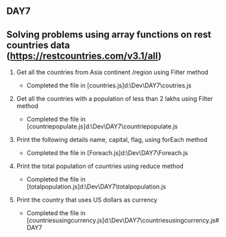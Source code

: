 ## DAY7

## Solving problems using array functions on rest countries data (https://restcountries.com/v3.1/all)

1. Get all the countries from Asia continent /region using Filter method
   * Completed the file in [countries.js]d:\Dev\DAY7\coutries.js

2. Get all the countries with a population of less than 2 lakhs using Filter method
   * Completed the file in [countriepopulate.js]d:\Dev\DAY7\countriepopulate.js

3. Print the following details name, capital, flag, using forEach method
   * Completed the file in [Foreach.js]d:\Dev\DAY7\Foreach.js

4. Print the total population of countries using reduce method
   * Completed the file in [totalpopulation.js]d:\Dev\DAY7\totalpopulation.js

5. Print the country that uses US dollars as currency
   * Completed the file in [countriesusingcurrency.js]d:\Dev\DAY7\countriesusingcurrency.js#   D A Y 7  
 